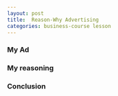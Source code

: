 ```yaml
---
layout: post
title:  Reason-Why Advertising
categories: business-course lesson
---
```


### My Ad


### My reasoning


### Conclusion

